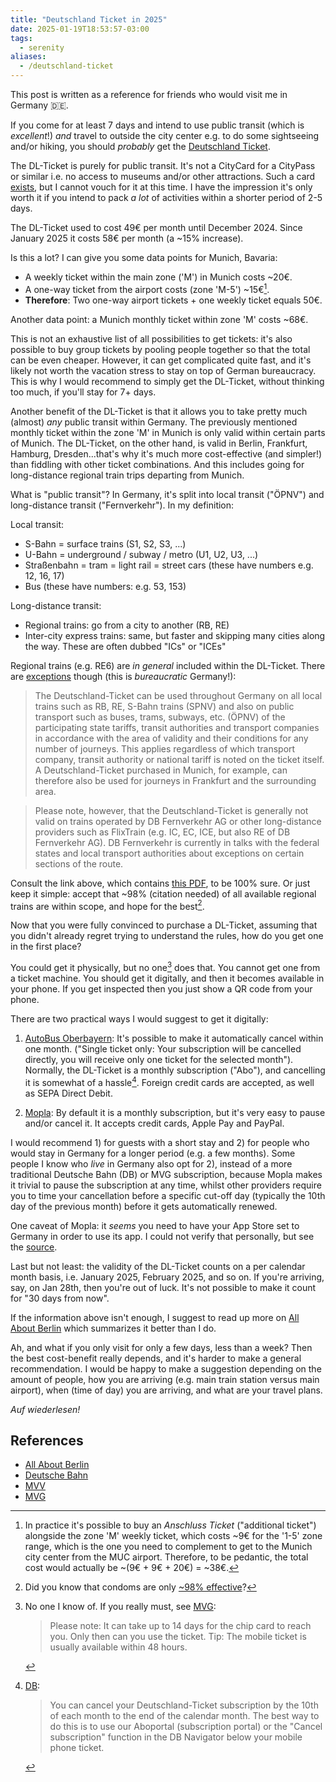 ```yaml
---
title: "Deutschland Ticket in 2025"
date: 2025-01-19T18:53:57-03:00
tags:
  - serenity
aliases:
  - /deutschland-ticket
---
```


This post is written as a reference for friends who would visit me in Germany 🇩🇪.

If you come for at least 7 days and intend to use public transit (which is
_excellent_!) _and_ travel to outside the city center e.g. to do some
sightseeing and/or hiking, you should _probably_ get the [Deutschland
Ticket](https://www.bahn.de/angebot/regio/deutschland-ticket).

The DL-Ticket is purely for public transit. It's not a CityCard for a CityPass
or similar i.e. no access to museums and/or other attractions. Such a card
[exists](https://www.mvv-muenchen.de/en/tickets-and-fares/tickets-daytickets/muenchen-card/index.html),
but I cannot vouch for it at this time. I have the impression it's only worth it
if you intend to pack _a lot_ of activities within a shorter period of 2-5 days.

The DL-Ticket used to cost 49€ per month until December 2024. Since January 2025
it costs 58€ per month (a ~15% increase).

Is this a lot? I can give you some data points for Munich, Bavaria:

- A weekly ticket within the main zone ('M') in Munich costs ~20€.
- A one-way ticket from the airport costs (zone 'M-5') ~15€[^1].
- **Therefore**: Two one-way airport tickets + one weekly ticket equals 50€.

Another data point: a Munich monthly ticket within zone 'M' costs ~68€.

This is not an exhaustive list of all possibilities to get tickets: it's also
possible to buy group tickets by pooling people together so that the total can be even
cheaper. However, it can get complicated quite fast, and it's likely not worth
the vacation stress to stay on top of German bureaucracy. This is why I would
recommend to simply get the DL-Ticket, without thinking too much, if you'll stay
for 7+ days.

Another benefit of the DL-Ticket is that it allows you to take pretty much
(almost) _any_ public transit within Germany. The previously mentioned monthly
ticket within the zone 'M' in Munich is only valid within certain parts of
Munich. The DL-Ticket, on the other hand, is valid in Berlin, Frankfurt,
Hamburg, Dresden...that's why it's much more cost-effective (and simpler!) than
fiddling with other ticket combinations. And this includes going for
long-distance regional train trips departing from Munich.

What is "public transit"? In Germany, it's split into local transit ("ÖPNV") and
long-distance transit ("Fernverkehr"). In my definition:

Local transit:

- S-Bahn = surface trains (S1, S2, S3, ...)
- U-Bahn = underground / subway / metro (U1, U2, U3, ...)
- Straßenbahn = tram = light rail = street cars (these have numbers e.g. 12, 16,
  17)
- Bus (these have numbers: e.g. 53, 153)

Long-distance transit:

- Regional trains: go from a city to another (RB, RE)
- Inter-city express trains: same, but faster and skipping many cities along the
  way. These are often dubbed "ICs" or "ICEs"

Regional trains (e.g. RE6) are _in general_ included within the DL-Ticket. There
are [exceptions](https://int.bahn.de/en/faq/deutschlandticket-which-trains)
though (this is _bureaucratic_ Germany!):

> The Deutschland-Ticket can be used throughout Germany on all local trains such
> as RB, RE, S-Bahn trains (SPNV) and also on public transport such as buses,
> trams, subways, etc. (ÖPNV) of the participating state tariffs, transit
> authorities and transport companies in accordance with the area of validity
> and their conditions for any number of journeys. This applies regardless of
> which transport company, transit authority or national tariff is noted on the
> ticket itself. A Deutschland-Ticket purchased in Munich, for example, can
> therefore also be used for journeys in Frankfurt and the surrounding area.

> Please note, however, that the Deutschland-Ticket is generally not valid on
> trains operated by DB Fernverkehr AG or other long-distance providers such as
> FlixTrain (e.g. IC, EC, ICE, but also RE of DB Fernverkehr AG). DB Fernverkehr
> is currently in talks with the federal states and local transport authorities
> about exceptions on certain sections of the route.

Consult the link above, which contains [this
PDF](https://assets.static-bahn.de/dam/jcr:35c032ce-e559-4b4d-82ce-ce207d374b45/20231221_Geltungsbereich-D-Ticket.pdf),
to be 100% sure. Or just keep it simple: accept that ~98% (citation needed) of
all available regional trains are within scope, and hope for the best[^2].

Now that you were fully convinced to purchase a DL-Ticket, assuming that you
didn't already regret trying to understand the rules, how do you get one in the
first place?

You could get it physically, but no one[^3] does that. You cannot get one from a
ticket machine. You should get it digitally, and then it becomes available in
your phone. If you get inspected then you just show a QR code from your phone.

There are two practical ways I would suggest to get it digitally:

1. [AutoBus
   Oberbayern](https://deutschland-ticket.store/autobus-oberbayern?lang=en):
   It's possible to make it automatically cancel within one month. ("Single
   ticket only: Your subscription will be cancelled directly, you will receive
   only one ticket for the selected month"). Normally, the DL-Ticket is a
   monthly subscription ("Abo"), and cancelling it is somewhat of a hassle[^4].
   Foreign credit cards are accepted, as well as SEPA Direct Debit.

2. [Mopla](https://en.mopla.solutions/): By default it is a monthly
   subscription, but it's very easy to pause and/or cancel it. It accepts credit
   cards, Apple Pay and PayPal.

I would recommend 1) for guests with a short stay and 2) for people who would
stay in Germany for a longer period (e.g. a few months). Some people I know who
_live_ in Germany also opt for 2), instead of a more traditional Deutsche Bahn
(DB) or MVG subscription, because Mopla makes it trivial to pause the
subscription at any time, whilst other providers require you to time your
cancellation before a specific cut-off day (typically the 10th day of the
previous month) before it gets automatically renewed.

One caveat of Mopla: it _seems_ you need to have your App Store set to Germany
in order to use its app. I could not verify that personally, but see the
[source](https://allaboutberlin.com/guides/deutschland-ticket).

Last but not least: the validity of the DL-Ticket counts on a per calendar month
basis, i.e. January 2025, February 2025, and so on. If you're arriving, say, on
Jan 28th, then you're out of luck. It's not possible to make it count for "30
days from now".

If the information above isn't enough, I suggest to read up more on [All About
Berlin](https://allaboutberlin.com/guides/deutschland-ticket) which summarizes
it better than I do.

Ah, and what if you only visit for only a few days, less than a week? Then the
best cost-benefit really depends, and it's harder to make a general
recommendation. I would be happy to make a suggestion depending on the amount of
people, how you are arriving (e.g. main train station versus main airport), when
(time of day) you are arriving, and what are your travel plans.

_Auf wiederlesen!_

## References

- [All About Berlin](https://allaboutberlin.com/guides/deutschland-ticket)
- [Deutsche Bahn](https://www.bahn.de/angebot/regio/deutschland-ticket)
- [MVV](https://www.mvv-muenchen.de/ticketshop-preise/zeitkarten-abos/deutschland-ticket-d-ticket/index.html)
- [MVG](https://www.mvg.de/abos-tickets/abos/deutschlandticket.html)


[^1]: In practice it's possible to buy an _Anschluss Ticket_ ("additional
    ticket") alongside the zone 'M' weekly ticket, which costs ~9€ for the '1-5'
    zone range, which is the one you need to complement to get to the Munich
    city center from the MUC airport. Therefore, to be pedantic, the total cost
    would actually be ~(9€ + 9€ + 20€) = ~38€.

[^2]: Did you know that condoms are only [~98%
    effective](https://www.nhs.uk/contraception/methods-of-contraception/condoms/)?

[^3]: No one I know of. If you really must, see
    [MVG](https://www.mvg.de/abos-tickets/abos/deutschlandticket.html):

    > Please
    note:  It can take up to 14 days for the chip card to reach you. Only then
    can you use the ticket. Tip: The mobile ticket is usually available within
    48 hours.

[^4]: [DB](https://int.bahn.de/en/faq/deutschlandticket-cancel):

    > You can cancel your Deutschland-Ticket subscription by the 10th of each
    month to the end of the calendar month. The best way to do this is to use
    our Aboportal (subscription portal) or the "Cancel subscription" function in
    the DB Navigator below your mobile phone ticket.


